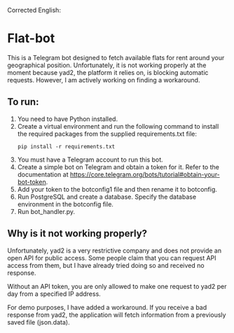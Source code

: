 Corrected English:

# Flat-bot

This is a Telegram bot designed to fetch available flats for rent around your geographical position. Unfortunately, it is not working properly at the moment because yad2, the platform it relies on, is blocking automatic requests. However, I am actively working on finding a workaround.

## To run:

1. You need to have Python installed.
2. Create a virtual environment and run the following command to install the required packages from the supplied requirements.txt file:
   ```
   pip install -r requirements.txt
   ```
3. You must have a Telegram account to run this bot.
4. Create a simple bot on Telegram and obtain a token for it. Refer to the documentation at https://core.telegram.org/bots/tutorial#obtain-your-bot-token.
5. Add your token to the botconfig1 file and then rename it to botconfig.
6. Run PostgreSQL and create a database. Specify the database environment in the botconfig file.
7. Run bot_handler.py.

## Why is it not working properly?

Unfortunately, yad2 is a very restrictive company and does not provide an open API for public access. Some people claim that you can request API access from them, but I have already tried doing so and received no response.

Without an API token, you are only allowed to make one request to yad2 per day from a specified IP address.

For demo purposes, I have added a workaround. If you receive a bad response from yad2, the application will fetch information from a previously saved file (json.data).

